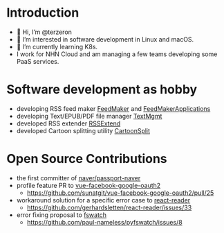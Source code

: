 # Introduction
- 👋 Hi, I’m @terzeron
- 👀 I’m interested in software development in Linux and macOS.
- 🌱 I’m currently learning K8s.
- I work for NHN Cloud and am managing a few teams developing some PaaS services.

# Software development as hobby 
- developing RSS feed maker [FeedMaker](https://github.com/terzeron/FeedMaker) and [FeedMakerApplications](https://github.com/terzeron/FeedMakerApplications)
- developing Text/EPUB/PDF file manager [TextMgmt](https://github.com/terzeron/TextMgmt)
- developed RSS extender [RSSExtend](https://github.com/terzeron/RssExtend)
- developed Cartoon splitting utility [CartoonSplit](https://github.com/terzeron/CartoonSplit)

# Open Source Contributions
- the first committer of [naver/passport-naver](https://github.com/naver/passport-naver)
- profile feature PR to [vue-facebook-google-oauth2](https://github.com/sunatgit/vue-facebook-google-oauth2)
  - https://github.com/sunatgit/vue-facebook-google-oauth2/pull/25
- workaround solution for a specific error case to [react-reader](https://github.com/gerhardsletten/react-reader)
  - https://github.com/gerhardsletten/react-reader/issues/33
- error fixing proposal to [fswatch](https://github.com/paul-nameless/fswatch)
  - https://github.com/paul-nameless/pyfswatch/issues/8

